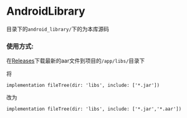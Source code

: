 # AndroidLibrary

目录下的`android_library/`下的为本库源码


### 使用方式:

在[Releases](https://github.com/zhihaofans/AndroidLibrary/releases/latest)下载最新的aar文件到项目的`/app/libs/`目录下

将 

`implementation fileTree(dir: 'libs', include: ['*.jar'])`

改为

`implementation fileTree(dir: 'libs', include: ['*.jar','*.aar'])`


